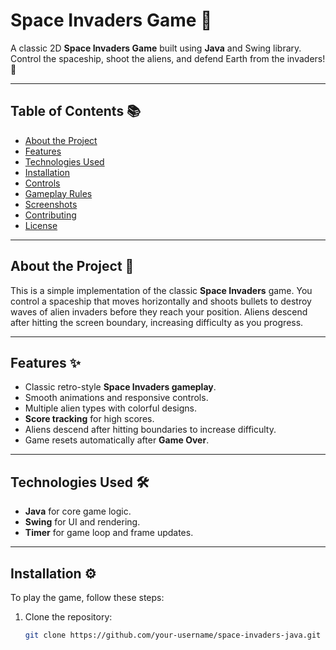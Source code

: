 # Space Invaders Game 🚀

A classic 2D **Space Invaders Game** built using **Java** and Swing library. Control the spaceship, shoot the aliens, and defend Earth from the invaders! 🌌

---

## Table of Contents 📚
- [About the Project](#about-the-project)
- [Features](#features)
- [Technologies Used](#technologies-used)
- [Installation](#installation)
- [Controls](#controls)
- [Gameplay Rules](#gameplay-rules)
- [Screenshots](#screenshots)
- [Contributing](#contributing)
- [License](#license)

---

## About the Project 🚀

This is a simple implementation of the classic **Space Invaders** game. You control a spaceship that moves horizontally and shoots bullets to destroy waves of alien invaders before they reach your position. Aliens descend after hitting the screen boundary, increasing difficulty as you progress.

---

## Features ✨
- Classic retro-style **Space Invaders gameplay**.
- Smooth animations and responsive controls.
- Multiple alien types with colorful designs.
- **Score tracking** for high scores.
- Aliens descend after hitting boundaries to increase difficulty.
- Game resets automatically after **Game Over**.

---

## Technologies Used 🛠️
- **Java** for core game logic.
- **Swing** for UI and rendering.
- **Timer** for game loop and frame updates.

---

## Installation ⚙️

To play the game, follow these steps:

1. Clone the repository:
   ```bash
   git clone https://github.com/your-username/space-invaders-java.git
